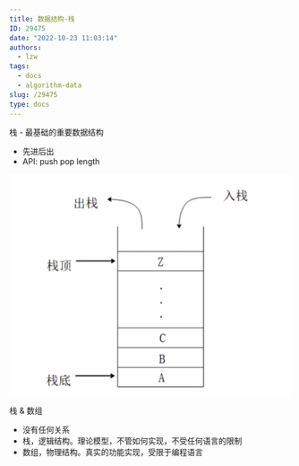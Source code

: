 ```yaml
---
title: 数据结构-栈
ID: 29475
date: "2022-10-23 11:03:14"
authors:
  - lzw
tags:
  - docs
  - algorithm-data
slug: /29475
type: docs
---
```


栈 - 最基础的重要数据结构

- 先进后出
- API: push pop length

![image](./images/20221023112440.png)

栈 & 数组

- 没有任何关系
- 栈，逻辑结构。理论模型，不管如何实现，不受任何语言的限制
- 数组，物理结构。真实的功能实现，受限于编程语言

